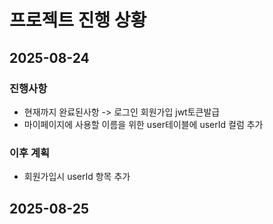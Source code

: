 # 프로젝트 진행 상황

## 2025-08-24
### 진행사항
- 현재까지 완료된사항 -> 로그인 회원가입 jwt토큰발급
- 마이페이지에 사용할 이름을 위한 user테이블에 userId 컬럼 추가
### 이후 계획
- 회원가입시 userId 항목 추가

## 2025-08-25
